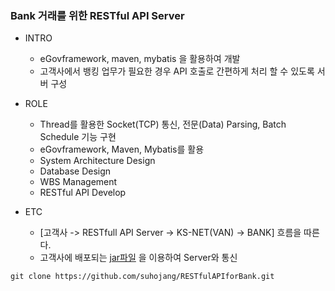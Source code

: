 ### Bank 거래를 위한 RESTful API Server

+ INTRO
  + eGovframework, maven, mybatis 을 활용하여 개발
  + 고객사에서 뱅킹 업무가 필요한 경우 API 호출로 간편하게 처리 할 수 있도록 서버 구성

+ ROLE
  + Thread를 활용한 Socket(TCP) 통신, 전문(Data) Parsing, Batch Schedule 기능 구현
  + eGovframework, Maven, Mybatis를 활용
  + System Architecture Design
  + Database Design
  + WBS Management
  + RESTful API Develop

+ ETC
  + [고객사 -> RESTfull API Server -> KS-NET(VAN) -> BANK] 흐름을 따른다.
  + 고객사에 배포되는 [jar파일](https://github.com/suhojang/RESTfulAPIforBank-jar) 을 이용하여 Server와 통신 

```
git clone https://github.com/suhojang/RESTfulAPIforBank.git
```
